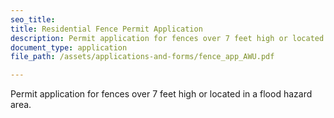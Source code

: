 ```yaml
---
seo_title: 
title: Residential Fence Permit Application
description: Permit application for fences over 7 feet high or located in a flood hazard area.
document_type: application
file_path: /assets/applications-and-forms/fence_app_AWU.pdf

---
```

Permit application for fences over 7 feet high or located in a flood hazard area.
